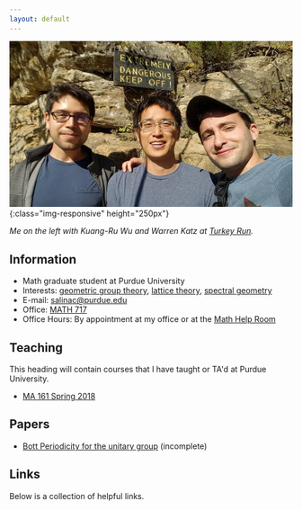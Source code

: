```yaml
---
layout: default
---
```

![](img/brosephs.jpg){:class="img-responsive" height="250px"} 

*Me on the left with Kuang-Ru Wu and Warren Katz at [Turkey Run](https://en.wikipedia.org/wiki/Turkey_Run_State_Park).*

## [](#info) Information

* Math graduate student at Purdue University
* Interests: [geometric group theory](https://en.wikipedia.org/wiki/Geometric_group_theory), [lattice theory](https://en.wikipedia.org/wiki/Lattice_(discrete_subgroup)), [spectral geometry](https://en.wikipedia.org/wiki/Spectral_geometry)
* E-mail: [salinac@purdue.edu](mailto:salinac@purdue.edu)
* Office: [MATH 717](https://www.google.com/maps/place/Mathematical+Sciences+Bldg,+West+Lafayette,+IN+47907/@40.4262305,-86.9179395,17z/data=!3m1!4b1!4m5!3m4!1s0x8812e2b3dc1c0b79:0x51c0931a8ca2704!8m2!3d40.4262305!4d-86.9157508)
* Office Hours: By appointment at my office or at the [Math Help Room](https://www.math.purdue.edu/academic/officehours)


## [](#teaching) Teaching
This heading will contain courses that I have taught or TA'd at Purdue University. 
* [MA 161 Spring 2018](ma161-s18)

## [](#papers) Papers
* [Bott Periodicity for the unitary group](docs/sc-bott-periodicity.pdf) (incomplete)

## [](#links) Links
Below is a collection of helpful links. 


<!-- Text can be **bold**, _italic_, or ~~strikethrough~~. -->

<!-- [Link to another page](another-page). -->

<!-- There should be whitespace between paragraphs. -->

<!-- There should be whitespace between paragraphs. We recommend including a README, or a file with information about your project. -->

<!-- # [](#header-1)Header 1 -->

<!-- This is a normal paragraph following a header. GitHub is a code hosting platform for version control and collaboration. It lets you and others work together on projects from anywhere. -->

<!-- ## [](#header-2)Header 2 -->

<!-- > This is a blockquote following a header. -->
<!-- > -->
<!-- > When something is important enough, you do it even if the odds are not in your favor. -->

<!-- ### [](#header-3)Header 3 -->

<!-- ```js -->
<!-- <\!-- // Javascript code with syntax highlighting. -\-> -->
<!-- <\!-- var fun = function lang(l) { -\-> -->
<!-- <\!--   dateformat.i18n = require('./lang/' + l) -\-> -->
<!-- <\!--   return true; -\-> -->
<!-- <\!-- } -\-> -->
<!-- <\!-- ``` -\-> -->

<!-- <\!-- ```ruby -\-> -->
<!-- <\!-- # Ruby code with syntax highlighting -\-> -->
<!-- <\!-- GitHubPages::Dependencies.gems.each do |gem, version| -\-> -->
<!-- <\!--   s.add_dependency(gem, "= #{version}") -\-> -->
<!-- <\!-- end -\-> -->
<!-- <\!-- ``` -\-> -->

<!-- <\!-- #### [](#header-4)Header 4 -\-> -->

<!-- <\!-- *   This is an unordered list following a header. -\-> -->
<!-- <\!-- *   This is an unordered list following a header. -\-> -->
<!-- <\!-- *   This is an unordered list following a header. -\-> -->

<!-- <\!-- ##### [](#header-5)Header 5 -\-> -->

<!-- <\!-- 1.  This is an ordered list following a header. -\-> -->
<!-- <\!-- 2.  This is an ordered list following a header. -\-> -->
<!-- <\!-- 3.  This is an ordered list following a header. -\-> -->

<!-- <\!-- ###### [](#header-6)Header 6 -\-> -->

<!-- <\!-- ### There's a horizontal rule below this. -\-> -->

<!-- <\!-- * * * -\-> -->

<!-- <\!-- ### Here is an unordered list: -\-> -->

<!-- <\!-- *   Item foo -\-> -->
<!-- <\!-- *   Item bar -\-> -->
<!-- <\!-- *   Item baz -\-> -->
<!-- <\!-- *   Item zip -\-> -->

<!-- <\!-- ### And an ordered list: -\-> -->

<!-- <\!-- 1.  Item one -\-> -->
<!-- <\!-- 1.  Item two -\-> -->
<!-- <\!-- 1.  Item three -\-> -->
<!-- <\!-- 1.  Item four -\-> -->

<!-- <\!-- ### And a nested list: -\-> -->

<!-- <\!-- - level 1 item -\-> -->
<!-- <\!--   - level 2 item -\-> -->
<!-- <\!--   - level 2 item -\-> -->
<!-- <\!--     - level 3 item -\-> -->
<!-- <\!--     - level 3 item -\-> -->
<!-- <\!-- - level 1 item -\-> -->
<!-- <\!--   - level 2 item -\-> -->
<!-- <\!--   - level 2 item -\-> -->
<!-- <\!--   - level 2 item -\-> -->
<!-- <\!-- - level 1 item -\-> -->
<!-- <\!--   - level 2 item -\-> -->
<!-- <\!--   - level 2 item -\-> -->
<!-- <\!-- - level 1 item -\-> -->

<!-- <\!-- ### Small image -\-> -->

<!-- <\!-- ![](https://assets-cdn.github.com/images/icons/emoji/octocat.png) -\-> -->

<!-- <\!-- ### Large image -\-> -->

<!-- ![](https://guides.github.com/activities/hello-world/branching.png) -->


<!-- ### Definition lists can be used with HTML syntax. -->

<!-- <dl> -->
<!-- <dt>Name</dt> -->
<!-- <dd>Godzilla</dd> -->
<!-- <dt>Born</dt> -->
<!-- <dd>1952</dd> -->
<!-- <dt>Birthplace</dt> -->
<!-- <dd>Japan</dd> -->
<!-- <dt>Color</dt> -->
<!-- <dd>Green</dd> -->
<!-- </dl> -->

<!-- ``` -->
<!-- Long, single-line code blocks should not wrap. They should horizontally scroll if they are too long. This line should be long enough to demonstrate this. -->
<!-- ``` -->

<!-- ``` -->
<!-- The final element. -->
<!-- ``` -->
